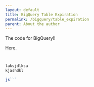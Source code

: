 ```yaml
---
layout: default
title: BigQuery Table Expiration
permalink: /bigquery/table_expiration
parent: About the author
---
```


The code for BigQuery!!

Here.

```js


laksjdlksa
kjashdkl

js```
